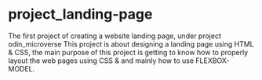 # project_landing-page
The first project of creating a website landing page, under project odin_microverse
This project is about designing a landing page using HTML & CSS, the main purpose of this project is getting to know how to properly layout the web pages using CSS & and mainly how to use FLEXBOX-MODEL.
